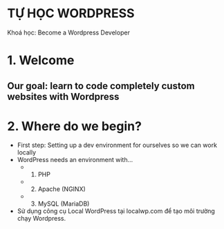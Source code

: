 # TỰ HỌC WORDPRESS

Khoá học: Become a Wordpress Developer

# 1. Welcome
## Our goal: learn to code completely custom websites with Wordpress  

# 2. Where do we begin?
- First step: Setting up a dev environment for ourselves so we can work locally
- WordPress needs an environment with...
	- 1. PHP
	- 2. Apache (NGINX)
	- 3. MySQL (MariaDB)
- Sử dụng công cụ Local WordPress tại localwp.com để tạo môi trường chạy Wordpress.	